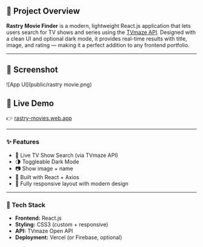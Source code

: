 ## 📌 Project Overview

**Rastry Movie Finder** is a modern, lightweight React.js application that lets users search for TV shows and series using the [TVmaze API](https://www.tvmaze.com/api). Designed with a clean UI and optional dark mode, it provides real-time results with title, image, and rating — making it a perfect addition to any frontend portfolio.

---

## 📸 Screenshot

![App UI](public/rastry movie.png)

## 🔗 Live Demo

👉 [rastry-movies.web.app](https://rastry-movies.web.app)

---

### ✨ Features

- 🔎 Live TV Show Search (via TVmaze API)
- 🌗 Toggleable Dark Mode
- 📷 Show image + name
- 🚀 Built with React + Axios
- 🎨 Fully responsive layout with modern design

---

### 📂 Tech Stack

- **Frontend:** React.js
- **Styling:** CSS3 (custom + responsive)
- **API:** TVmaze Open API
- **Deployment:** Vercel (or Firebase, optional)
